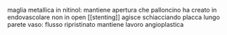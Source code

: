 maglia metallica in nitinol: mantiene apertura che palloncino ha creato
in endovascolare non in open
[[stenting]] agisce schiacciando placca lungo parete vaso: flusso ripristinato
	mantiene lavoro angioplastica
